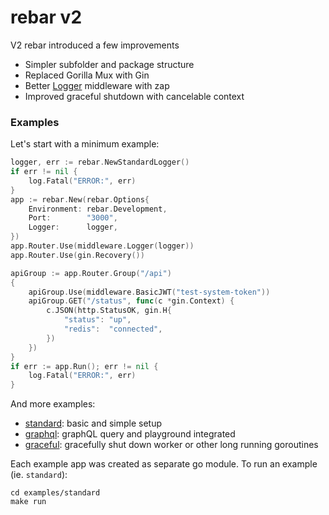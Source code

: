 # rebar v2

V2 rebar introduced a few improvements

- Simpler subfolder and package structure
- Replaced Gorilla Mux with Gin
- Better [Logger](./middleware/logger.go) middleware with zap
- Improved graceful shutdown with cancelable context

### Examples

Let's start with a minimum example:

```go
logger, err := rebar.NewStandardLogger()
if err != nil {
	log.Fatal("ERROR:", err)
}
app := rebar.New(rebar.Options{
	Environment: rebar.Development,
	Port:        "3000",
	Logger:      logger,
})
app.Router.Use(middleware.Logger(logger))
app.Router.Use(gin.Recovery())

apiGroup := app.Router.Group("/api")
{
	apiGroup.Use(middleware.BasicJWT("test-system-token"))
	apiGroup.GET("/status", func(c *gin.Context) {
		c.JSON(http.StatusOK, gin.H{
			"status": "up",
			"redis":  "connected",
		})
	})
}
if err := app.Run(); err != nil {
	log.Fatal("ERROR:", err)
}
```

And more examples:

- [standard](./examples/standard): basic and simple setup
- [graphql](./examples/graphql): graphQL query and playground integrated
- [graceful](./examples/graceful): gracefully shut down worker or other long running goroutines

Each example app was created as separate go module. To run an example (ie. `standard`):

```shell
cd examples/standard
make run
```
